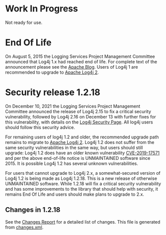 # Work In Progress

Not ready for use.

# End Of Life

On August 5, 2015 the Logging Services Project Management Committee announced that Log4j 1.x had reached end of life. For complete text of the announcement please see the [Apache Blog](https://blogs.apache.org/foundation/entry/apache_logging_services_project_announces). Users of Log4j 1 are recommended to upgrade to [Apache Log4j 2](https://logging.apache.org/log4j/2.x/index.html).

# Security release 1.2.18

On December 10, 2021 the Logging Services Project Management Committee announced the release of Log4j 2.15 to fix a critical security vulnerability, followed by Log4j 2.16 on December 13 with further fixes for this vulnerability, with details on the [Log4j Security Page](https://logging.apache.org/log4j/2.x/security.html). All log4j users should follow this security advice.

For remaining users of log4j 1.2 and older, the recommended upgrade path remains to migrate to [Apache Log4j 2](https://logging.apache.org/log4j/2.x/index.html). Log4j 1.2 does not suffer from the same security vulnerabilities in the same way, but users should still upgrade: Log4j 1.2 does have an older known vulnerability [CVE-2019-17571](https://www.cvedetails.com/cve/CVE-2019-17571/) and per the above end-of-life notice is UNMAINTAINED software since 2015. It is possible Log4j 1.2 has several unknown vulnerabilities.

For users that cannot upgrade to Log4j 2.x, a somewhat-secured version of Log4j 1.2 is being made as Log4j 1.2.18. This is a new release of otherwise UNMAINTAINED software. While 1.2.18 will fix a critical security vulnerability and has some improvements to the library that should help with security, it remains End Of Life and users should make plans to upgrade to 2.x.

## Changes in 1.2.18

See the [Changes Report](https://logging.apache.org/log4j/1.2/changes-report.html) for a detailed list of changes. This file is generated from [changes.xml](src/changes/changes.xml).
